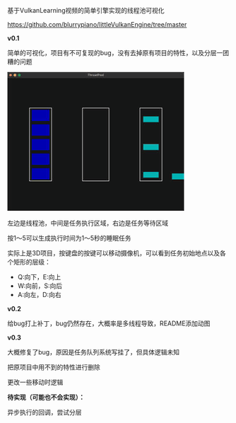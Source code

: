 基于VulkanLearning视频的简单引擎实现的线程池可视化

https://github.com/blurrypiano/littleVulkanEngine/tree/master

**v0.1**

简单的可视化，项目有不可复现的bug，没有去掉原有项目的特性，以及分层一团糟的问题

![ThreadPool.gif](image/ThreadPool.gif)

左边是线程池，中间是任务执行区域，右边是任务等待区域

按1～5可以生成执行时间为1～5秒的睡眠任务

实际上是3D项目，按键盘的按键可以移动摄像机，可以看到任务初始地点以及各个矩形的层级：


+ Q:向下，E:向上
+ W:向前，S:向后
+ A:向左，D:向右

**v0.2**

给bug打上补丁，bug仍然存在，大概率是多线程导致，README添加动图

**v0.3**

大概修复了bug，原因是任务队列系统写挂了，但具体逻辑未知

把原项目中用不到的特性进行删除

更改一些移动时逻辑

**待实现（可能也不会实现）：**

异步执行的回调，尝试分层

